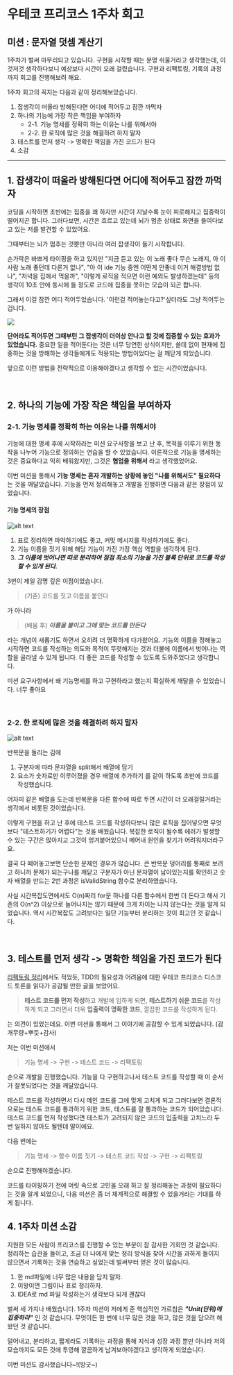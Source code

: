 # 우테코 프리코스 1주차 회고

## 미션 : 문자열 덧셈 계산기

1주차가 벌써 마무리되고 있습니다.
구현을 시작할 때는 분명 쉬울거라고 생각했는데, 이것저것 생각하다보니 예상보다 시간이 오래 걸렸습니다. 구현과 리팩토링, 기록의 과정까지 회고를 진행해보려 해요.

1주차 회고의 꼭지는 다음과 같이 정리해보았습니다.

1. 잡생각이 떠올라 방해된다면 어디에 적어두고 잠깐 까먹자
2. 하나의 기능에 가장 작은 책임을 부여하자
   - 2-1. 기능 명세를 정확히 하는 이유는 나를 위해서야
   - 2-2. 한 로직에 많은 것을 해결하려 하지 말자
3. 테스트를 먼저 생각 -> 명확한 책임을 가진 코드가 된다
4. 소감

---

## 1. 잡생각이 떠올라 방해된다면 어디에 적어두고 잠깐 까먹자

코딩을 시작하면 초반에는 집중을 꽤 하지만 시간이 지날수록 눈이 피로해지고 집중력이 떨어지곤 합니다. 그러다보면, 시간은 흐르고 있는데 뇌가 멈춘 상태로 화면을 들여다보고 있는 저를 발견할 수 있었어요.

그때부터는 뇌가 멈추는 것뿐만 아니라 여러 잡생각이 들기 시작합니다.

손가락은 바쁘게 타이핑을 하고 있지만 "지금 듣고 있는 이 노래 좋다 무슨 노래지, 아 이사람 노래 좋던데 다른거 없나", "아 이 ide 기능 중엔 어떤게 안좋네 이거 해결방법 없나", "저녁을 집에서 먹을까", "이렇게 로직을 적으면 이런 예외도 발생하겠는데" 등의 생각이 10초 안에 동시에 들 정도로 코드에 집중을 못하는 모습이 되곤 합니다.

그래서 이걸 잠깐 어디 적어두었습니다. '이런걸 적어놓는다고?'싶더라도 그냥 적어두는 겁니다.

![](../img/IMG_1582.jpg)

**단어라도 적어두면 그때부턴 그 잡생각이 더이상 안나고 할 것에 집중할 수 있는 효과가 있었습니다.** 중요한 일을 적어둔다는 것은 너무 당연한 상식이지만, 쓸데 없이 현재에 집중하는 것을 방해하는 생각들에게도 적용되는 방법이었다는 걸 깨닫게 되었습니다.

앞으로 이런 방법을 전략적으로 이용해야겠다고 생각할 수 있는 시간이었습니다.

<br>

## 2. 하나의 기능에 가장 작은 책임을 부여하자

### 2-1. 기능 명세를 정확히 하는 이유는 나를 위해서야

기능에 대한 명세 후에 시작하라는 미션 요구사항을 보고 난 후, 목적을 이루기 위한 동작을 나누어 기능으로 정의하는 연습을 할 수 있었습니다. 이론적으로 기능을 명세하는 것은 중요하다고 익히 배워왔지만, 그것은 **협업을 위해서** 라고 생각했었어요.

이번 미션을 통해서 **기능 명세는 혼자 개발하는 상황에 놓인 "나를 위해서도" 필요하다**는 것을 깨달았습니다. 기능을 먼저 정리해놓고 개발을 진행하면 다음과 같은 장점이 있었습니다.

#### 기능 명세의 장점

![alt text](<../img/스크린샷 2024-10-19 오후 1.59.45.png>)

1. 표로 정리하면 파악하기에도 좋고, 커밋 메시지를 작성하기에도 좋다.
2. 기능 이름을 짓기 위해 해당 기능이 가진 가장 핵심 역할을 생각하게 된다.
3. **_그 이름에 벗어나면 따로 분리하여 점점 최소의 기능을 가진 블록 단위로 코드를 작성할 수 있게 된다._**

3번이 제일 감명 깊은 이점이었습니다.

> (기존) 코드를 짓고 이름을 붙인다

가 아니라

> (배움 후) **_이름을 붙이고 그에 맞는 코드를 만든다_**

라는 개념이 새롭기도 하면서 오히려 더 명확하게 다가왔어요. 기능의 이름을 정해놓고 시작하면 코드를 작성하는 의도와 목적이 뚜렷해지는 것과 더불에 이름에서 벗어나는 역할을 골라낼 수 있게 됩니다. 더 좋은 코드를 작성할 수 있도록 도와주었다고 생각합니다.

미션 요구사항에서 왜 기능명세를 하고 구현하라고 했는지 확실하게 깨달을 수 있었습니다. 너무 좋아요

<br>

### 2-2. 한 로직에 많은 것을 해결하려 하지 말자

![alt text](<../img/스크린샷 2024-10-19 오후 2.08.16.png>)

반복문을 돌리는 김에

1. 구분자에 따라 문자열을 split해서 배열에 담기
2. 요소가 숫자로만 이루어졌을 경우 배열에 추가하기
   를 같이 하도록 초반에 코드를 작성했습니다.

어차피 같은 배열을 도는데 반복문을 다른 함수에 따로 두면 시간이 더 오래걸릴거라는 생각에서 비롯된 것이었습니다.

이렇게 구현을 하고 난 후에 테스트 코드를 작성하다보니 많은 로직을 집어넣으면 무엇보다 "테스트하기가 어렵다"는 것을 배웠습니다. 복잡한 로직이 될수록 에러가 발생할 수 있는 구간은 많아지고 그것이 엉겨붙어있으니 떼어내 원인을 찾기가 어려워지더라구요.

결국 다 떼어놓고보면 단순한 문제인 경우가 많습니다. 큰 반복문 덩어리를 통째로 보려고 하니까 문제가 되는구나를 깨닫고 구분자가 아닌 문자열이 남아있는지를 확인하고 숫자 배열을 만드는 2번 과정은 isValidString 함수로 분리하였습니다.

사실 시간복잡도면에서도 O(n)짜리 for문 하나를 다른 함수에서 한번 더 돈다고 해서 기존의 O(n^2) 이상으로 늘어나지는 않기 때문에 크게 차이는
나지 않는다는 것을 알게 되었습니다. 역시 시간복잡도 고려보다는 일단 기능부터 분리하는 것이 최고인 것 같습니다.

<br>

## 3. 테스트를 먼저 생각 -> 명확한 책임을 가진 코드가 된다

[리팩토링 정리](https://github.com/dhrgodms/woowa-pre-records/blob/main/Week1/1%EC%A3%BC%EC%B0%A8_%EB%A6%AC%ED%8C%A9%ED%86%A0%EB%A7%81_%EC%A0%95%EB%A6%AC.md)에서도 적었듯, TDD의 필요성과 어려움에 대한 우테코 프리코스 디스코드 토론을 읽다가 공감될 만한 글을 보았어요.

> **테스트 코드를 먼저 작성**하고 개발에 임하게 되면, **테스트하기 쉬운 코드**를 작성하게 되고 그러면서 더욱 **입출력이 명확한 코드**, 깔끔한 코드를 작성하게 된다.

는 의견이 있었는데요. 이번 미션을 통해서 그 이야기에 공감할 수 있게 되었습니다. (감개무량+뿌듯+감사)

저는 이번 미션에서

> 기능 명세 -> 구현 -> 테스트 코드 -> 리팩토링

순으로 개발을 진행했습니다. 기능을 다 구현하고나서 테스트 코드를 작성할 때 이 순서가 잘못되었다는 것을 깨달았습니다.

테스트 코드를 작성하면서 다시 메인 코드를 그에 맞게 고치게 되고 그러다보면 결론적으로는 테스트 코드를 통과하기 위한 코드, 테스트를 잘 통과하는 코드가 되어있습니다. 테스트 코드를 먼저 작성했다면 테스트가 고려되지 않은 코드의 입출력을 고치느라 두 번 일하지 않아도 될텐데 말이에요.

다음 번에는

> 기능 명세 -> 함수 이름 짓기 -> 테스트 코드 작성 -> 구현 -> 리팩토링

순으로 진행해야겠습니다.

코드를 타이핑하기 전에 머릿 속으로 고민을 오래 하고 잘 정리해놓는 과정이 필요하다는 것을 알게 되었으니, 다음 미션은 좀 더 체계적으로 해결할 수 있을거라는 기대를 하게 됩니다.

## 4. 1주차 미션 소감

지원한 모든 사람이 프리코스를 진행할 수 있는 부분이 참 감사한 기회인 것 같습니다. 정리하는 습관을 들이고, 조금 더 나에게 맞는 정리 방식을 찾아 시간을 과하게 들이지 않으면서 기록하는 것을 연습하고 싶었는데 벌써부터 얻은 것이 많습니다.

1. 한 md파일에 너무 많은 내용을 담지 말자.
2. 이왕이면 그림이나 표로 정리하자.
3. IDEA로 md 파일 작성하는거 생각보다 되게 괜찮다

벌써 세 가지나 배웠습니다. 1주차 미션이 저에게 준 핵심적인 가르침은 **_"Unit(단위)에 집중하라"_** 인 것 같습니다. 무엇이든 한 번에 너무 많은 것을 하고, 많은 것을 담으려 해왔던 것 같습니다.

덜어내고, 분리하고, 짧게라도 기록하는 과정을 통해 지식과 성장 과정 뿐만 아니라 저의 모습까지도 모든 것에 투영해 깔끔하게 남겨보아야겠다고 생각하게 되었습니다.

이번 미션도 감사했습니다~!(방긋~)
